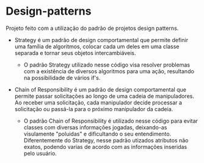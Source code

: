 # Design-patterns

Projeto feito com a utilização do padrão de projetos design patterns.

- Strategy é um padrão de design comportamental que permite definir uma família de algoritmos, colocar cada um deles em uma classe separada e tornar seus objetos intercambiáveis. 
  - O padrão Strategy utilizado nesse código visa resolver problemas com a existência de diversos algoritmos para uma ação, resultando na possibilidade de vários if's. 

- Chain of Responsibility é um padrão de design comportamental que permite passar solicitações ao longo de uma cadeia de manipuladores. Ao receber uma solicitação, cada manipulador decide processar a solicitação ou passá-la para o próximo manipulador da cadeia.
  - O padrão Chain of Responsibility é utilizado nesse código para evitar classes com diversas informações jogadas, deixando-as visulamente "poluidas" e dificultando o seu entendimento. Diferentemente do Strategy, nesse padrão utizados atributos não exatos, podendo varias de acordo com as informações inseridas pelo usuário.
